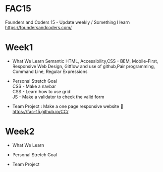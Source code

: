 # FAC15
Founders and Coders 15 - Update weekly / Something I learn
<br>https://foundersandcoders.com/

# Week1
- What We Learn
  Semantic HTML, Accessibility,CSS - BEM, Mobile-First, Responsive Web Design, Gitflow and use of github,Pair programming, Command Line, Regular Expressions
 
- Personal Stretch Goal
<br>CSS - Make a navbar
<br>CSS - Learn how to use grid
<br>JS - Make a validator to check the valid form
  
- Team Project : Make a one page responsive website :muscle:
<br>https://fac-15.github.io/CC/

# Week2
- What We Learn

- Personal Stretch Goal

- Team Project

